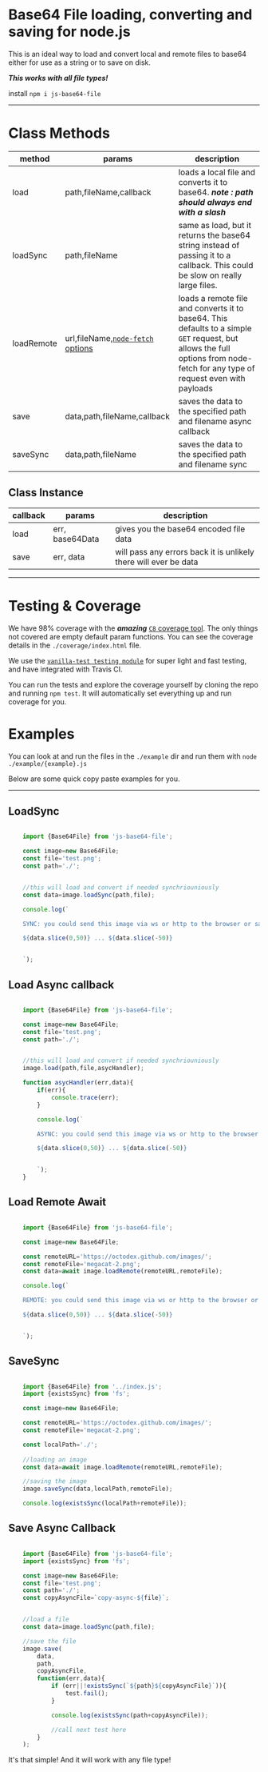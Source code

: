 # Base64 File loading, converting and saving for node.js

This is an ideal way to load and convert local and remote files to base64 either for use as a string or to save on disk.

***This works with all file types!***

install ` npm i js-base64-file `

----

# Class Methods

|method     |params                     |description|
|------     |------                     |-----------|
|load       |path,fileName,callback     |loads a local file and converts it to base64. ***note : path should always end with a slash*** |
|loadSync   |path,fileName              |same as load, but it returns the base64 string instead of passing it to a callback. This could be slow on really large files. |
|loadRemote |url,fileName,[`node-fetch` options](https://github.com/node-fetch/node-fetch#options)|loads a remote file and converts it to base64. This defaults to a simple `GET` request, but allows the full options from node-fetch for any type of request even with payloads|
|save       |data,path,fileName,callback|saves the data to the specified path and filename async callback|
|saveSync   |data,path,fileName         |saves the data to the specified path and filename sync|

## Class Instance

|callback|params|description|
|--------|------|-----------|
|load    | err, base64Data  |gives you the base64 encoded file data|
|save    | err, data        |will pass any errors back it is unlikely there will ever be data|

----

# Testing & Coverage
We have 98% coverage with the ***amazing*** [`C8` coverage tool](https://github.com/bcoe/c8). The only things not covered are empty default param functions. You can see the coverage details in the `./coverage/index.html` file.

We use the [`vanilla-test testing module`](https://github.com/RIAEvangelist/vanilla-test) for super light and fast testing, and have integrated with Travis CI.

You can run the tests and explore the coverage yourself by cloning the repo and running `npm test`. It will automatically set everything up and run coverage for you.


# Examples

You can look at and run the files in the `./example` dir and run them with `node ./example/{example}.js`

Below are some quick copy paste examples for you.

-----

## LoadSync

```javascript

    import {Base64File} from 'js-base64-file';

    const image=new Base64File;
    const file='test.png';
    const path='./';


    //this will load and convert if needed synchriouniously
    const data=image.loadSync(path,file);

    console.log(`

    SYNC: you could send this image via ws or http to the browser or save it to disk now : 

    ${data.slice(0,50)} ... ${data.slice(-50)}


    `);

```

## Load Async callback

```javascript

    import {Base64File} from 'js-base64-file';

    const image=new Base64File;
    const file='test.png';
    const path='./';


    //this will load and convert if needed synchriouniously
    image.load(path,file,asycHandler);

    function asycHandler(err,data){
        if(err){
            console.trace(err);
        }

        console.log(`

        ASYNC: you could send this image via ws or http to the browser or save it to disk now : 

        ${data.slice(0,50)} ... ${data.slice(-50)}


        `);
    }

```

## Load Remote Await

```javascript

    import {Base64File} from 'js-base64-file';

    const image=new Base64File;

    const remoteURL='https://octodex.github.com/images/';
    const remoteFile='megacat-2.png';
    const data=await image.loadRemote(remoteURL,remoteFile);

    console.log(`

    REMOTE: you could send this image via ws or http to the browser or save it to disk now : 

    ${data.slice(0,50)} ... ${data.slice(-50)}


    `);

```

## SaveSync

```javascript

    import {Base64File} from '../index.js';
    import {existsSync} from 'fs';

    const image=new Base64File;

    const remoteURL='https://octodex.github.com/images/';
    const remoteFile='megacat-2.png';

    const localPath='./';
    
    //loading an image
    const data=await image.loadRemote(remoteURL,remoteFile);

    //saving the image
    image.saveSync(data,localPath,remoteFile);

    console.log(existsSync(localPath+remoteFile));

```

## Save Async Callback

```javascript

    import {Base64File} from 'js-base64-file';
    import {existsSync} from 'fs';

    const image=new Base64File;
    const file='test.png';
    const path='./';
    const copyAsyncFile=`copy-async-${file}`;


    //load a file
    const data=image.loadSync(path,file);

    //save the file
    image.save(
        data,
        path,
        copyAsyncFile,
        function(err,data){
            if (err||!existsSync(`${path}${copyAsyncFile}`)){
                test.fail();
            }

            console.log(existsSync(path+copyAsyncFile));

            //call next test here
        }
    );

```

It's that simple! And it will work with any file type!
